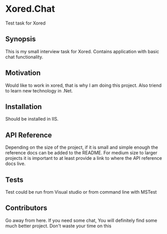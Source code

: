 # Xored.Chat
Test task for Xored

## Synopsis

This is my small interview task for Xored. Contains application with basic chat functionality. 

## Motivation

Would like to work in xored, that is why I am doing this project. Also triend to learn new technology in .Net.

## Installation

Should be installed in IIS. 

## API Reference

Depending on the size of the project, if it is small and simple enough the reference docs can be added to the README. For medium size to larger projects it is important to at least provide a link to where the API reference docs live.

## Tests

Test could be run from Visual studio or from command line with MSTest

## Contributors

Go away from here. If you need some chat, You will definitely find some much better project. Don't waste your time on this

